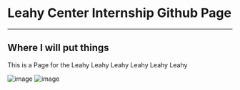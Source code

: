 # Leahy Center Internship Github Page
***
## Where I will put things

This is a Page for the Leahy Leahy Leahy Leahy Leahy Leahy


![image](https://github.com/user-attachments/assets/7bbfc3b1-f56f-4e40-96d7-b8ac48b1151e)
![image](https://github.com/user-attachments/assets/b2dfa9d3-66c8-4f5d-b9ee-ce7aaa2f3628)
